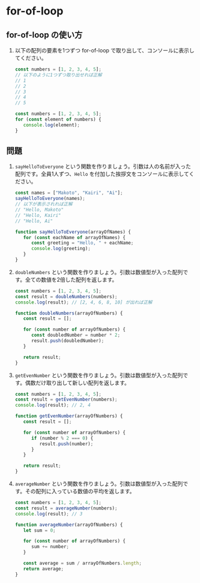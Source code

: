 # for-of-loop

## for-of-loop の使い方

1. 以下の配列の要素を1つずつ for-of-loop で取り出して、コンソールに表示してください。

   ```js
   const numbers = [1, 2, 3, 4, 5];
   // 以下のように1つずつ取り出せれば正解
   // 1
   // 2
   // 3
   // 4
   // 5
   ```

   ```js
   const numbers = [1, 2, 3, 4, 5];
   for (const element of numbers) {
      console.log(element);
   }
   ```

## 問題

1. `sayHelloToEveryone` という関数を作りましょう。引数は人の名前が入った配列です。全員1人ずつ、`Hello` を付加した挨拶文をコンソールに表示してください。

   ```js
   const names = ["Makoto", "Kairi", "Ai"];
   sayHelloToEveryone(names);
   // 以下が表示されれば正解
   // "Hello, Makoto"
   // "Hello, Kairi"
   // "Hello, Ai"
   ```

   ```js
   function sayHelloToEveryone(arrayOfNames) {
      for (const eachName of arrayOfNames) {
         const greeting = "Hello, " + eachName;
         console.log(greeting);
      }
   }
   ```

2. `doubleNumbers` という関数を作りましょう。引数は数値型が入った配列です。全ての数値を2倍した配列を返します。

   ```js
   const numbers = [1, 2, 3, 4, 5];
   const result = doubleNumbers(numbers);
   console.log(result); // [2, 4, 6, 8, 10] が出れば正解
   ```

   ```js
   function doubleNumbers(arrayOfNumbers) {
      const result = [];

      for (const number of arrayOfNumbers) {
         const doubledNumber = number * 2;
         result.push(doubledNumber);
      }

      return result;
   }
   ```

3. `getEvenNumber` という関数を作りましょう。引数は数値型が入った配列です。偶数だけ取り出して新しい配列を返します。

   ```js
   const numbers = [1, 2, 3, 4, 5];
   const result = getEvenNumber(numbers);
   console.log(result); // 2, 4
   ```

   ```js
   function getEvenNumber(arrayOfNumbers) {
      const result = [];

      for (const number of arrayOfNumbers) {
         if (number % 2 === 0) {
            result.push(number);
         }
      }

      return result;
   }
   ```

4. `averageNumber` という関数を作りましょう。引数は数値型が入った配列です。その配列に入っている数値の平均を返します。

   ```js
   const numbers = [1, 2, 3, 4, 5];
   const result = averageNumber(numbers);
   console.log(result); // 3
   ```

   ```js
   function averageNumber(arrayOfNumbers) {
      let sum = 0;

      for (const number of arrayOfNumbers) {
         sum += number;
      }

      const average = sum / arrayOfNumbers.length;
      return average;
   }
   ```
